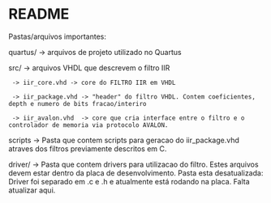 # README #

Pastas/arquivos importantes:

quartus/ -> arquivos de projeto utilizado no Quartus

src/ -> arquivos VHDL que descrevem o filtro IIR

     -> iir_core.vhd -> core do FILTRO IIR em VHDL

     -> iir_package.vhd -> "header" do filtro VHDL. Contem coeficientes, depth e numero de bits fracao/interiro

     -> iir_avalon.vhd  -> core que cria interface entre o filtro e o controlador de memoria via protocolo AVALON.


scripts -> Pasta que contem scripts para geracao do iir_package.vhd atraves dos filtros previamente descritos em C.

driver/ -> Pasta que contem drivers para utilizacao do filtro. Estes arquivos devem estar dentro da placa de desenvolvimento. Pasta esta desatualizada: Driver foi separado em .c e .h e atualmente está rodando na placa. Falta atualizar aqui.
